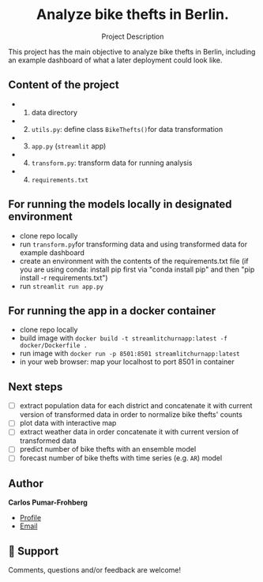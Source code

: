 <h1 align="center">Analyze bike thefts in Berlin.</h1>
<p align="center">Project Description</p>
This project has the main objective to analyze bike thefts in Berlin, including an example dashboard of what a later deployment could look like. 

## Content of the project
* 1. data directory
* 2. `utils.py`: define class `BikeThefts()`for data transformation
* 3. `app.py` (`streamlit` app)
* 4. `transform.py`: transform data for running analysis 
* 4. `requirements.txt`

## For running the models locally in designated environment
- clone repo locally
- run `transform.py`for transforming data and using transformed data for example dashboard
- create an environment with the contents of the requirements.txt file (if you are using conda: install pip first via "conda install pip" and then "pip install -r requirements.txt")
- run `streamlit run app.py`

## For running the app in a docker container
- clone repo locally
- build image with
`docker build -t streamlitchurnapp:latest -f docker/Dockerfile .`
- run image with
`docker run -p 8501:8501 streamlitchurnapp:latest`
- in your web browser: map your localhost to port 8501 in container

## Next steps
- [ ] extract population data for each district and concatenate it with current version of transformed data in order to normalize bike thefts' counts
- [ ] plot data with interactive map
- [ ] extract weather data in order concatenate it with current version of transformed data
- [ ] predict number of bike thefts with an ensemble model
- [ ] forecast number of bike thefts with time series (e.g. `AR`) model

## Author

**Carlos Pumar-Frohberg**

- [Profile](https://github.com/cpumarfrohberg)
- [Email](mailto:cpumarfrohberg@gmail.com?subject=Hi "Hi!")


## 🤝 Support

Comments, questions and/or feedback are welcome!
